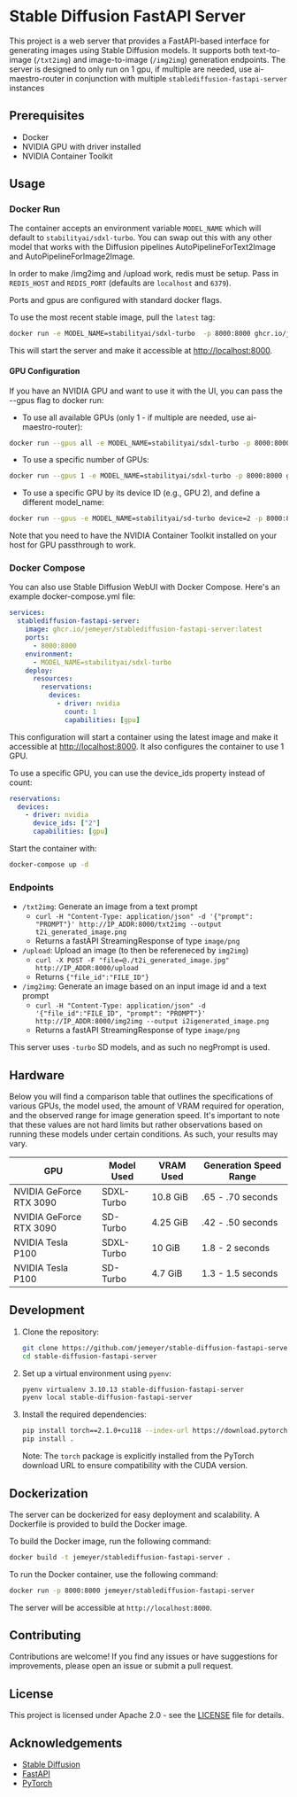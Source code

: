 # Stable Diffusion FastAPI Server

This project is a web server that provides a FastAPI-based interface for generating images using Stable Diffusion models. It supports both text-to-image (`/txt2img`) and image-to-image (`/img2img`) generation endpoints. The server is designed to only run on 1 gpu, if multiple are needed, use ai-maestro-router in conjunction with multiple `stablediffusion-fastapi-server` instances

## Prerequisites

- Docker
- NVIDIA GPU with driver installed
- NVIDIA Container Toolkit

## Usage

### Docker Run

The container accepts an environment variable `MODEL_NAME` which will default to `stabilityai/sdxl-turbo`. You can swap out this with any other model that works with the Diffusion pipelines AutoPipelineForText2Image and AutoPipelineForImage2Image.

In order to make /img2img and /upload work, redis must be setup. Pass in `REDIS_HOST` and `REDIS_PORT` (defaults are `localhost` and `6379`).

Ports and gpus are configured with standard docker flags.

To use the most recent stable image, pull the `latest` tag:

```bash
docker run -e MODEL_NAME=stabilityai/sdxl-turbo  -p 8000:8000 ghcr.io/jemeyer/stablediffusion-fastapi-server:latest
```

This will start the server and make it accessible at <http://localhost:8000>.

#### GPU Configuration

If you have an NVIDIA GPU and want to use it with the UI, you can pass the --gpus flag to docker run:

- To use all available GPUs (only 1 - if multiple are needed, use ai-maestro-router):

```bash
docker run --gpus all -e MODEL_NAME=stabilityai/sdxl-turbo -p 8000:8000 ghcr.io/jemeyer/stablediffusion-fastapi-server:latest
```

- To use a specific number of GPUs:

```bash
docker run --gpus 1 -e MODEL_NAME=stabilityai/sdxl-turbo -p 8000:8000 ghcr.io/jemeyer/stablediffusion-fastapi-server:latest
```

- To use a specific GPU by its device ID (e.g., GPU 2), and define a different model_name:

```bash
docker run --gpus -e MODEL_NAME=stabilityai/sd-turbo device=2 -p 8000:8000 ghcr.io/jemeyer/stablediffusion-fastapi-server:latest
```

Note that you need to have the NVIDIA Container Toolkit installed on your host for GPU passthrough to work.

### Docker Compose

You can also use Stable Diffusion WebUI with Docker Compose. Here's an example docker-compose.yml file:

```yaml
services:
  stablediffusion-fastapi-server:
    image: ghcr.io/jemeyer/stablediffusion-fastapi-server:latest
    ports:
      - 8000:8000
    environment:
      - MODEL_NAME=stabilityai/sdxl-turbo
    deploy:
      resources:
        reservations:
          devices:
            - driver: nvidia
              count: 1
              capabilities: [gpu]
```

This configuration will start a container using the latest image and make it accessible at <http://localhost:8000>. It also configures the container to use 1 GPU.

To use a specific GPU, you can use the device_ids property instead of count:

```yaml
reservations:
  devices:
    - driver: nvidia
      device_ids: ["2"]
      capabilities: [gpu]
```

Start the container with:

```bash
docker-compose up -d
```

### Endpoints

- `/txt2img`: Generate an image from a text prompt
  - `curl -H "Content-Type: application/json" -d '{"prompt": "PROMPT"}' http://IP_ADDR:8000/txt2img --output t2i_generated_image.png`
  - Returns a fastAPI StreamingResponse of type `image/png`
- `/upload`: Upload an image (to then be refereneced by `img2img`)
  - `curl -X POST -F "file=@./t2i_generated_image.jpg" http://IP_ADDR:8000/upload`
  - Returns `{"file_id":"FILE_ID"}`
- `/img2img`: Generate an image based on an input image id and a text prompt
  - `curl -H "Content-Type: application/json" -d '{"file_id":"FILE_ID", "prompt": "PROMPT"}' http://IP_ADDR:8000/img2img --output i2igenerated_image.png`
  - Returns a fastAPI StreamingResponse of type `image/png`

This server uses `-turbo` SD models, and as such no negPrompt is used.

## Hardware

Below you will find a comparison table that outlines the specifications of various GPUs, the model used, the amount of VRAM required for operation, and the observed range for image generation speed. It's important to note that these values are not hard limits but rather observations based on running these models under certain conditions. As such, your results may vary.

| GPU                     | Model Used | VRAM Used | Generation Speed Range |
| ----------------------- | ---------- | --------- | ---------------------- |
| NVIDIA GeForce RTX 3090 | SDXL-Turbo | 10.8 GiB  | .65 - .70 seconds      |
| NVIDIA GeForce RTX 3090 | SD-Turbo   | 4.25 GiB  | .42 - .50 seconds      |
| NVIDIA Tesla P100       | SDXL-Turbo | 10 GiB    | 1.8 - 2 seconds        |
| NVIDIA Tesla P100       | SD-Turbo   | 4.7 GiB   | 1.3 - 1.5 seconds      |

## Development

1. Clone the repository:

   ```bash
   git clone https://github.com/jemeyer/stable-diffusion-fastapi-server.git
   cd stable-diffusion-fastapi-server
   ```

2. Set up a virtual environment using `pyenv`:

   ```bash
   pyenv virtualenv 3.10.13 stable-diffusion-fastapi-server
   pyenv local stable-diffusion-fastapi-server
   ```

3. Install the required dependencies:

   ```bash
   pip install torch==2.1.0+cu118 --index-url https://download.pytorch.org/
   pip install .
   ```

   Note: The `torch` package is explicitly installed from the PyTorch download URL to ensure compatibility with the CUDA version.

## Dockerization

The server can be dockerized for easy deployment and scalability. A Dockerfile is provided to build the Docker image.

To build the Docker image, run the following command:

```bash
docker build -t jemeyer/stablediffusion-fastapi-server .
```

To run the Docker container, use the following command:

```bash
docker run -p 8000:8000 jemeyer/stablediffusion-fastapi-server
```

The server will be accessible at `http://localhost:8000`.

## Contributing

Contributions are welcome! If you find any issues or have suggestions for improvements, please open an issue or submit a pull request.

## License

This project is licensed under Apache 2.0 - see the [LICENSE](LICENSE) file for details.

## Acknowledgements

- [Stable Diffusion](https://stability.ai/stable-image)
- [FastAPI](https://fastapi.tiangolo.com/)
- [PyTorch](https://pytorch.org/)
